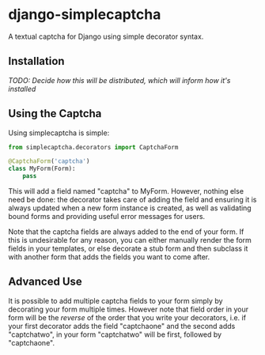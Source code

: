 django-simplecaptcha
====================

A textual captcha for Django using simple decorator syntax.

Installation
------------

*TODO: Decide how this will be distributed, which will inform how it's installed*

Using the Captcha
-----------------

Using simplecaptcha is simple:

```python
from simplecaptcha.decorators import CaptchaForm

@CaptchaForm('captcha')
class MyForm(Form):
    pass
```

This will add a field named "captcha" to MyForm. However, nothing else need be
done: the decorator takes care of adding the field and ensuring it is always
updated when a new form instance is created, as well as validating bound forms
and providing useful error messages for users.

Note that the captcha fields are always added to the end of your form. If this
is undesirable for any reason, you can either manually render the form fields in
your templates, or else decorate a stub form and then subclass it with another
form that adds the fields you want to come after.

Advanced Use
------------

It is possible to add multiple captcha fields to your form simply by decorating
your form multiple times. However note that field order in your form will be the
*reverse* of the order that you write your decorators, i.e. if your first
decorator adds the field "captchaone" and the second adds "captchatwo", in your
form "captchatwo" will be first, followed by "captchaone".
